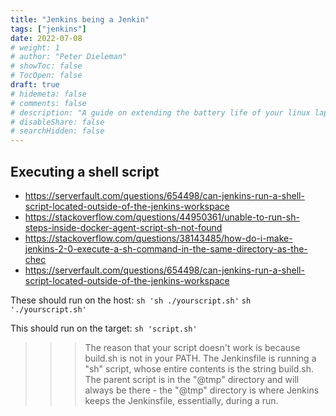 ```yaml
---
title: "Jenkins being a Jenkin"
tags: ["jenkins"]
date: 2022-07-08
# weight: 1
# author: "Peter Dieleman"
# showToc: false
# TocOpen: false
draft: true
# hidemeta: false
# comments: false
# description: "A guide on extending the battery life of your linux laptop"
# disableShare: false
# searchHidden: false
---
```


## Executing a shell script

- <https://serverfault.com/questions/654498/can-jenkins-run-a-shell-script-located-outside-of-the-jenkins-workspace>
- <https://stackoverflow.com/questions/44950361/unable-to-run-sh-steps-inside-docker-agent-script-sh-not-found>
- <https://stackoverflow.com/questions/38143485/how-do-i-make-jenkins-2-0-execute-a-sh-command-in-the-same-directory-as-the-chec>
- <https://serverfault.com/questions/654498/can-jenkins-run-a-shell-script-located-outside-of-the-jenkins-workspace>

These should run on the host:
`sh 'sh ./yourscript.sh'`
`sh './yourscript.sh'`

This should run on the target:
`sh 'script.sh'`

>>> The reason that your script doesn't work is because build.sh is not in your PATH. The Jenkinsfile is running a "sh" script, whose entire contents is the string build.sh. The parent script is in the "@tmp" directory and will always be there - the "@tmp" directory is where Jenkins keeps the Jenkinsfile, essentially, during a run.

